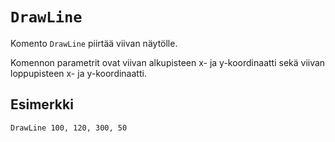 `DrawLine`
==========

Komento `DrawLine` piirtää viivan näytölle.

Komennon parametrit ovat 
viivan alkupisteen
x- ja y-koordinaatti sekä
viivan loppupisteen
x- ja y-koordinaatti.

Esimerkki
----------

    DrawLine 100, 120, 300, 50
